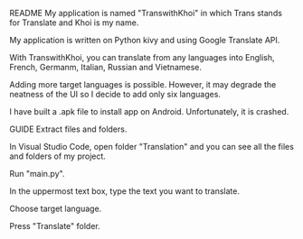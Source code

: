 README
  My application is named "TranswithKhoi" in which Trans stands for 
  Translate and Khoi is my name.
  
  My application is written on Python kivy and using Google Translate
  API.

  With TranswithKhoi, you can translate from any languages into 
  English, French, Germanm, Italian, Russian and Vietnamese.

  Adding more target languages is possible. However, it may degrade
  the neatness of the UI so I decide to add only six languages.

  I have built a .apk file to install app on Android. Unfortunately,
  it is crashed. 



GUIDE
  Extract files and folders.
  
  In Visual Studio Code, open folder "Translation" and you can see all
  the files and folders of my project.

  Run "main.py".

  In the uppermost text box, type the text you want to translate. 

  Choose target language.

  Press "Translate" folder.